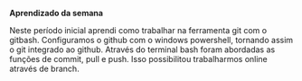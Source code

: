 
**Aprendizado da semana**

Neste período inicial aprendi como trabalhar na ferramenta git com o gitbash.
Configuramos o github com o windows powershell, tornando assim o git integrado ao github.
Através do terminal bash foram abordadas as funções de commit, pull e push.
Isso possibilitou trabalharmos online através de branch.
